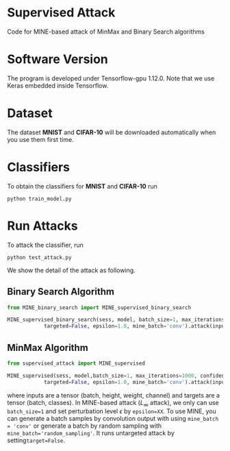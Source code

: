 # Supervised Attack
Code for MINE-based attack of MinMax and Binary Search algorithms

# Software Version
The program is developed under Tensorflow-gpu 1.12.0. Note that we use Keras embedded inside Tensorflow.

# Dataset
The dataset **MNIST** and **CIFAR-10** will be downloaded automatically when you use them first time.

# Classifiers
To obtain the classifiers for **MNIST** and **CIFAR-10** run
```
python train_model.py
```
# Run Attacks
To attack the classifier, run
```
python test_attack.py
```
We show the detail of the attack as following.

## Binary Search Algorithm

```python
from MINE_binary_search import MINE_supervised_binary_search

MINE_supervised_binary_search(sess, model, batch_size=1, max_iterations=1000, confidence=0,
            targeted=False, epsilon=1.0, mine_batch='conv').attack(inputs, targets)
```

## MinMax Algorithm

```python
from supervised_attack import MINE_supervised

MINE_supervised(sess, model,batch_size=1, max_iterations=1000, confidence=0, 
            targeted=False, epsilon=1.0, mine_batch='conv').attack(inputs, targets)
```
where inputs are a tensor (batch, height, weight, channel) and targets are a tensor (batch, classes). In MINE-based attack ($L_\infty$ attack), we only can use ```batch_size=1``` and set perturbation level $\epsilon$ by ```epsilon=XX```. To use MINE, you can generate a batch samples by convolution output with using ```mine_batch = 'conv'``` or generate a batch by random sampling with ```mine_batch='random_sampling'```. It runs untargeted attack by setting```target=False```.

